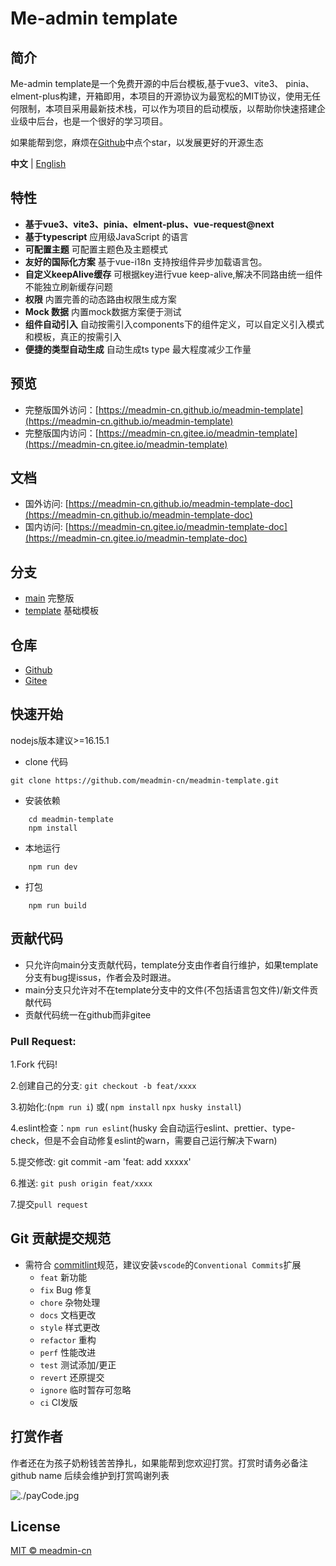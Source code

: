 # Me-admin template
## 简介
Me-admin template是一个免费开源的中后台模板,基于vue3、vite3、 pinia、 elment-plus构建，开箱即用，本项目的开源协议为最宽松的MIT协议，使用无任何限制，本项目采用最新技术栈，可以作为项目的启动模版，以帮助你快速搭建企业级中后台，也是一个很好的学习项目。

如果能帮到您，麻烦在[Github](https://github.com/meadmin-cn/meadmin-template)中点个star，以发展更好的开源生态

**中文** | [English](./README_EN.md)


## 特性
 - **基于vue3、vite3、pinia、elment-plus、vue-request@next**
 - **基于typescript** 应用级JavaScript 的语言
 - **可配置主题** 可配置主题色及主题模式
 - **友好的国际化方案** 基于vue-i18n 支持按组件异步加载语言包。
 - **自定义keepAlive缓存** 可根据key进行vue keep-alive,解决不同路由统一组件不能独立刷新缓存问题
 - **权限** 内置完善的动态路由权限生成方案
 - **Mock 数据** 内置mock数据方案便于测试
 - **组件自动引入** 自动按需引入components下的组件定义，可以自定义引入模式和模板，真正的按需引入
 - **便捷的类型自动生成** 自动生成ts type 最大程度减少工作量

## 预览
- 完整版国外访问：[https://meadmin-cn.github.io/meadmin-template](https://meadmin-cn.github.io/meadmin-template)
- 完整版国内访问：[https://meadmin-cn.gitee.io/meadmin-template](https://meadmin-cn.gitee.io/meadmin-template)
  
## 文档
- 国外访问: [https://meadmin-cn.github.io/meadmin-template-doc](https://meadmin-cn.github.io/meadmin-template-doc)
- 国内访问: [https://meadmin-cn.gitee.io/meadmin-template-doc](https://meadmin-cn.gitee.io/meadmin-template-doc)
  
## 分支
- [main](https://github.com/meadmin-cn/meadmin-template/tree/main) 完整版
- [template](https://github.com/meadmin-cn/meadmin-template/tree/template) 基础模板

## 仓库
- [Github](https://github.com/meadmin-cn/meadmin-template)
- [Gitee](https://gitee.com/meadmin-cn/meadmin-template)

## 快速开始

 nodejs版本建议>=16.15.1

- clone 代码
```
git clone https://github.com/meadmin-cn/meadmin-template.git
```
- 安装依赖
```
    cd meadmin-template
    npm install
```
- 本地运行
```
    npm run dev
```
- 打包
```
    npm run build
```

## 贡献代码

- 只允许向main分支贡献代码，template分支由作者自行维护，如果template分支有bug提issus，作者会及时跟进。
- main分支只允许对不在template分支中的文件(不包括语言包文件)/新文件贡献代码
- 贡献代码统一在github而非gitee
### Pull Request:
1.Fork 代码!

2.创建自己的分支: `git checkout -b feat/xxxx`

3.初始化:(`npm run i`) 或( `npm install` `npx husky install`)

4.eslint检查：`npm run eslint`(husky 会自动运行eslint、prettier、type-check，但是不会自动修复eslint的warn，需要自己运行解决下warn)

5.提交修改: git commit -am 'feat: add xxxxx'

6.推送: `git push origin feat/xxxx`

7.提交`pull request`

## Git 贡献提交规范
- 需符合 [commitlint](https://commitlint.js.org/#/concepts-commit-conventions)规范，建议安装`vscode`的`Conventional Commits`扩展
  - `feat`  新功能
  - `fix`  Bug 修复
  - `chore` 杂物处理
  - `docs` 文档更改
  - `style` 样式更改
  - `refactor` 重构
  - `perf` 性能改进
  - `test` 测试添加/更正
  - `revert` 还原提交
  - `ignore` 临时暂存可忽略
  - `ci` CI发版

## 打赏作者

作者还在为孩子奶粉钱苦苦挣扎，如果能帮到您欢迎打赏。打赏时请务必备注github name 后续会维护到打赏鸣谢列表

![./payCode.jpg](https://gitee.com/meadmin-cn/meadmin-template/raw/main/payCode.jpg)


## License
[MIT © meadmin-cn](./LICENSE)